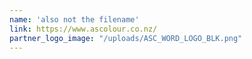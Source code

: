 ```yaml
---
name: 'also not the filename'
link: https://www.ascolour.co.nz/
partner_logo_image: "/uploads/ASC_WORD_LOGO_BLK.png"
---
```

